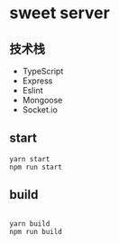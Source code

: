 # sweet server

## 技术栈

+ TypeScript
+ Express
+ Eslint
+ Mongoose
+ Socket.io

## start

```
yarn start
npm run start
```

## build

```

yarn build
npm run build

```



